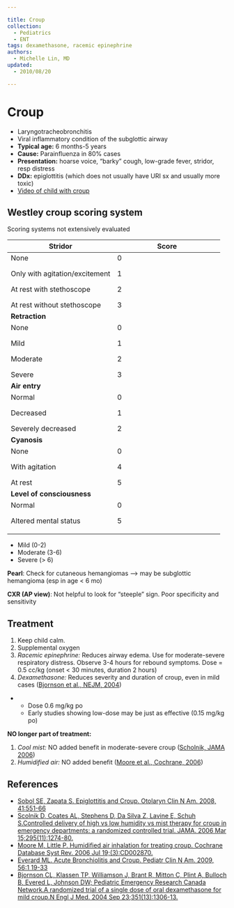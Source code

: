 ```yaml
---

title: Croup
collection:
  - Pediatrics
  - ENT
tags: dexamethasone, racemic epinephrine
authors:
  - Michelle Lin, MD
updated:
  - 2010/08/20

---
```


# Croup

-   Laryngotracheobronchitis
-   Viral inflammatory condition of the subglottic airway
-   **Typical age:** 6 months-5 years
-   **Cause:** Parainfluenza in 80% cases
-   **Presentation:** hoarse voice, “barky” cough, low-grade fever, stridor, resp distress 
-   **DDx:** epiglottitis (which does not usually have URI sx and usually more toxic)
-   [Video of child with croup](http://academiclifeinem.blogspot.com/2010/08/paucis-verbis-card-croup.html)

## Westley croup scoring system

Scoring systems not extensively evaluated

<table>
<colgroup>
<col width="50%" />
<col width="50%" />
</colgroup>
<thead>
<tr class="header">
<th><strong>Stridor</strong></th>
<th>Score</th>
</tr>
</thead>
<tbody>
<tr class="odd">
<td>None
<p>Only with agitation/excitement</p>
<p>At rest with stethoscope</p>
At rest without stethoscope</td>
<td>0
<p>1</p>
<p>2</p>
3</td>
</tr>
<tr class="even">
<td><strong>Retraction</strong></td>
<td> </td>
</tr>
<tr class="odd">
<td>None
<p>Mild</p>
<p>Moderate</p>
Severe</td>
<td>0
<p>1</p>
<p>2</p>
3</td>
</tr>
<tr class="even">
<td><strong>Air entry</strong></td>
<td> </td>
</tr>
<tr class="odd">
<td>Normal
<p>Decreased</p>
Severely decreased</td>
<td>0
<p>1</p>
2</td>
</tr>
<tr class="even">
<td><strong>Cyanosis</strong></td>
<td> </td>
</tr>
<tr class="odd">
<td>None
<p>With agitation</p>
At rest</td>
<td>0
<p>4</p>
5</td>
</tr>
<tr class="even">
<td><strong>Level of consciousness</strong></td>
<td> </td>
</tr>
<tr class="odd">
<td>Normal
<p>Altered mental status</p></td>
<td>0
<p>5</p></td>
</tr>
</tbody>
</table>

-   Mild (0-2)
-   Moderate (3-6)
-   Severe (&gt; 6)

**Pearl**: Check for cutaneous hemangiomas --&gt; may be subglottic hemangioma (esp in age &lt; 6 mo)

**CXR (AP view)**: Not helpful to look for “steeple” sign. Poor specificity and sensitivity

## Treatment 

1.  Keep child calm.
2.  Supplemental oxygen
3.  <span class="drug">*Racemic epinephrine:*</span> Reduces airway edema. Use for moderate-severe respiratory distress. Observe 3-4 hours for rebound symptoms. Dose = 0.5 cc/kg (onset &lt; 30 minutes, duration 2 hours)
4.  <span class="drug">*Dexamethasone:*</span> Reduces severity and duration of croup, even in mild cases ([Bjornson et al., NEJM, 2004](https://www.ncbi.nlm.nih.gov/pubmed/?term=15385657))

-   -   Dose 0.6 mg/kg po
    -   Early studies showing low-dose may be just as effective (0.15 mg/kg po)

**NO longer part of treatment:**

1.  *Cool mist:* NO added benefit in moderate-severe croup ([Scholnik, JAMA 2006](https://www.ncbi.nlm.nih.gov/pubmed/?term=16537737))
2.  *Humidified air:* NO added benefit ([Moore et al., Cochrane, 2006](https://www.ncbi.nlm.nih.gov/pubmed/?term=16855994))

## References

-   [Sobol SE, Zapata S. Epiglottitis and Croup. Otolaryn Clin N Am. 2008, 41:551-66](https://www.ncbi.nlm.nih.gov/pubmed/?term=18435998)
-   [Scolnik D, Coates AL, Stephens D, Da Silva Z, Lavine E, Schuh S.Controlled delivery of high vs low humidity vs mist therapy for croup in emergency departments: a randomized controlled trial. JAMA. 2006 Mar 15;295(11):1274-80.](https://www.ncbi.nlm.nih.gov/pubmed/?term=16537737)
-   [Moore M, Little P. Humidified air inhalation for treating croup. Cochrane Database Syst Rev. 2006 Jul 19;(3):CD002870.](https://www.ncbi.nlm.nih.gov/pubmed/?term=16855994)
-   [Everard ML. Acute Bronchiolitis and Croup. Pediatr Clin N Am. 2009, 56:1 19-33](https://www.ncbi.nlm.nih.gov/pubmed/?term=19135584)
-   [Bjornson CL, Klassen TP, Williamson J, Brant R, Mitton C, Plint A, Bulloch B, Evered L, Johnson DW; Pediatric Emergency Research Canada Network.A randomized trial of a single dose of oral dexamethasone for mild croup.N Engl J Med. 2004 Sep 23;351(13):1306-13.](https://www.ncbi.nlm.nih.gov/pubmed/?term=15385657)
